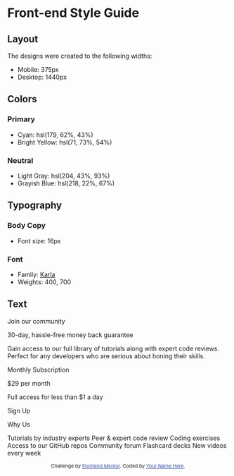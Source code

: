 # Front-end Style Guide

## Layout

The designs were created to the following widths:

- Mobile: 375px
- Desktop: 1440px

## Colors

### Primary

- Cyan: hsl(179, 62%, 43%)
- Bright Yellow: hsl(71, 73%, 54%)

### Neutral

- Light Gray: hsl(204, 43%, 93%)
- Grayish Blue: hsl(218, 22%, 67%)

## Typography

### Body Copy

- Font size: 16px

### Font

- Family: [Karla](https://fonts.google.com/specimen/Karla)
- Weights: 400, 700

## Text
 Join our community

  30-day, hassle-free money back guarantee

  Gain access to our full library of tutorials along with expert code reviews. 
  Perfect for any developers who are serious about honing their skills.

  Monthly Subscription

  &dollar;29 per month

  Full access for less than &dollar;1 a day

  Sign Up

  Why Us

  Tutorials by industry experts
  Peer &amp; expert code review
  Coding exercises
  Access to our GitHub repos
  Community forum
  Flashcard decks
  New videos every week


<!-- Feel free to remove these styles or customise in your own stylesheet 👍 -->
<style>
.attribution { font-size: 11px; text-align: center; }
.attribution a { color: hsl(228, 45%, 44%); }
</style>
<footer>
    <p class="attribution">
      Challenge by <a href="https://www.frontendmentor.io?ref=challenge" target="_blank">Frontend Mentor</a>. 
      Coded by <a href="#">Your Name Here</a>.
    </p>
</footer>